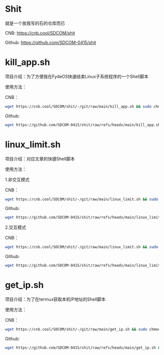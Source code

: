 # Shit
就是一个放我写的石的仓库而已 </p>
CNB: https://cnb.cool/SDCOM/shit </p>
Github: https://github.com/SDCOM-0415/shit

# kill_app.sh
项目介绍：为了方便我在FydeOS快速结束Linux子系统程序的一个Shell脚本 </p>
使用方法： </p>
CNB：
```bash
wget https://cnb.cool/SDCOM/shit/-/git/raw/main/kill_app.sh && sudo chmod +x ./kill_app.sh && sudo ./kill_app.sh
```
Github:
```bash
wget https://github.com/SDCOM-0415/shit/raw/refs/heads/main/kill_app.sh && sudo chmod +x ./kill_app.sh && sudo ./kill_app.sh
```

# linux_limit.sh
项目介绍：对应文章的快捷Shell脚本 </p>
使用方法： </p>
1.非交互模式 </p>
CNB：
```bash
wget https://cnb.cool/SDCOM/shit/-/git/raw/main/linux_limit.sh && sudo chmod +x ./linux_limit.sh && sudo ./linux_limit.sh <原始目录> <大小> <镜像存储路径> 
```
Github:
```bash
wget https://github.com/SDCOM-0415/shit/raw/refs/heads/main/linux_limit.sh && sudo chmod +x ./linux_limit.sh && sudo ./linux_limit.sh <原始目录> <大小> <镜像存储路径> 
```

2.交互模式 </p>
CNB：
```bash
wget https://cnb.cool/SDCOM/shit/-/git/raw/main/linux_limit.sh && sudo chmod +x ./linux_limit.sh && sudo ./linux_limit.sh
```
Github:
```bash
wget https://github.com/SDCOM-0415/shit/raw/refs/heads/main/linux_limit.sh && sudo chmod +x ./linux_limit.sh && sudo ./linux_limit.sh
```

# get_ip.sh
项目介绍：为了在termux获取本机IP地址的Shell脚本 </p>
使用方法： </p>
CNB：
```bash
wget https://cnb.cool/SDCOM/shit/-/git/raw/main/get_ip.sh && sudo chmod +x ./get_ip.sh && sudo ./get_ip.sh
```
Github:
```bash
wget https://github.com/SDCOM-0415/shit/raw/refs/heads/main/get_ip.sh && sudo chmod +x ./get_ip.sh && sudo ./get_ip.sh
```
